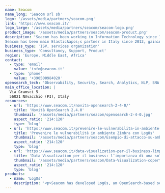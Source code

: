 ```yaml
---
name: Seacom
name_long: 'Seacom srl sb'
logo: '/assets/media/partners/seacom.png'
link: 'https://www.seacom.it/'
logo_large: '/assets/media/partners/seacom/seacom-logo.png'
product_image: '/assets/media/partners/seacom/seacom-product.png'
description: 'Seacom has been working in Information Technology since 1999, offering professional services to enterprise-level companies and public administrations on Open Source software. Our main offerings are email and collaboration, data management architectures, cybersecurity, and Cloud Native infrastructures.
Seacom has been main Elastic&apos;s partner in Italy since 2013, gaining strong product experience, and certifications in developing enterprise-level projects.'
business_type: 'ISV, services organization'
business_type: 'Consultancy, Support, Product'
region: 'Europe, Middle East, Africa'
contact: 
  - type: 'email'
    value: 'info@seacom.it'
  - type: 'phone'
    value: '+390500984020'
opensearch_tech: 'Observability, Security, Search, Analytics, NLP, SNA'
main_office_location: |
  Via Gramsci 5
  56021 NAvacchio (PI), Italy
resources:
  - url: 'https://www.seacom.it/novita-opensearch-2-4-0/'
    title: 'Novità OpenSearch 2.4.0'
    thumbnail: '/assets/media/partners/seacom/opensearch-2-4-0.jpg'
    aspect_ratio: '214:120'
    type: 'blog'
  - url: 'https://www.seacom.it/prevenire-le-vulnerabilita-in-ambiente-zimbra-con-logos/'
    title: 'Prevenire le vulnerabilità in ambiente Zimbra con LogOs'
    thumbnail: '/assets/media/partners/seacom/Esempio-di-attacco-su-ambiente-Zimbra.jpg'
    aspect_ratio: '214:120'
    type: 'blog'
  - url: 'https://www.seacom.it/data-visualization-per-il-business-limportanza-di-una-soluzione-completa-per-la-reportistica/'
    title: 'Data Visualization per il business: l’importanza di una soluzione completa per la reportistica'
    thumbnail: '/assets/media/partners/seacom/Data-Visualization-copertina.png'
    aspect_ratio: '214:120'
    type: 'blog'
products:
  - name: 'LogOs'
    description: '<p>Seacom has developed LogOs, an OpenSearch-based solution that ensures, starting with log analysis, a comprehensive monitoring system for security and compliance management.</p><p>Seacom services leverage OpenSearch with the goal of optimizing IT architectures from the perspectives of log search and management, resource indexing, system observability, and security.</p><p>We have a deep knowledge of search challenges in documents, social network data, e-commerce content, etc.</p><p>Our experience in data management has given us the ability to develop custom connectors that can integrate OpenSearch technology with other BI solutions and visualization tools.</p>'
---
```

